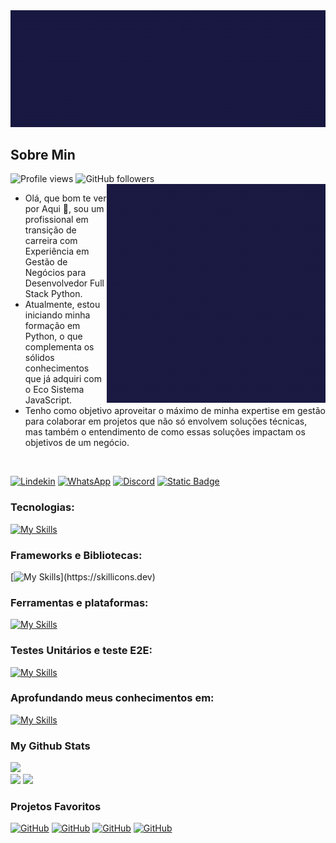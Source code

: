 
  
<div align="center">
<img src="https://github.com/emmanuelmarcosdeoliveira/servidor-estatico/blob/main/github/emmanuelOliveira.gif" /><br>
</div>

## Sobre Min 

 
  <div align="left">
<img src="https://komarev.com/ghpvc/?username=emmanuelmarcosdeoliveira&color=yellow" alt="Profile views" />
<img alt="GitHub followers" src="https://img.shields.io/github/followers/emmanuelmarcosdeoliveira">
  </div>



<img align="right" width="350" src="https://github.com/emmanuelmarcosdeoliveira/servidor-estatico/blob/main/github/box.gif" />  


<div>
  <ul>
<li>	Olá,  que bom te ver por Aqui 🖖, sou um profissional em transição de carreira com Experiência em Gestão de Negócios para Desenvolvedor Full Stack Python.</li>
<li>Atualmente, estou iniciando minha formação em Python, o que complementa os sólidos conhecimentos que já adquiri com o Eco Sistema JavaScript.</li>	
<li>Tenho como objetivo aproveitar o máximo de minha expertise em gestão para colaborar em projetos que não só envolvem soluções técnicas, mas também o entendimento de como essas soluções impactam os objetivos de um negócio.</li>

</ul>
  </div>                 

<br>

[![Lindekin](https://img.shields.io/badge/--path?style=social&logo=Linkedin&logoColor=%230664C1&logoSize=auto&label=Linkedin&labelColor=%23fff&cacheSeconds=https%3A%2F%2Fwww.linkedin.com%2Fin%2Femmanuel-marcos-oliveira%2F)](https://www.linkedin.com/in/emmanuel-marcos-oliveira/)
[![WhatsApp](https://img.shields.io/badge/--path?style=social&logo=WhatsApp&logoColor=%231F3833&logoSize=auto&label=WhatsApp&color=%23fff&cacheSeconds=https%3A%2F%2Fwa.me%2F5511968336094
)](https://wa.me/5511968336094)
[![Discord](https://img.shields.io/badge/--path?style=social&logo=discord&logoSize=auto&label=Discord&color=%23fff&cacheSeconds=https%3A%2F%2Fdiscord.com%2Finvite%2FjabEup5kEr
)](https://discord.com/invite/jabEup5kEr)
<a href="mailto:emmanuelmarcosdeoliveira@gmail.com"><img alt="Static Badge" src="https://img.shields.io/badge/--path?style=social&logo=Gmail&logoSize=auto&label=Gmail&cacheSeconds=--query&link=mailto%3Adev-oliveira%40outlook.com.br%22"> </a>

</div>   
   
### Tecnologias:
   [![My Skills](https://skillicons.dev/icons?i=html,css,js,typescript,sass,less,bootstrap,gulp,git,github)](https://skillicons.dev)
       
### Frameworks e Bibliotecas:             
   [![My Skills](https://skillicons.dev/icons?i=vue,react,styledcomponents,tailwind,redux,vite,)](https://skillicons.dev)

### Ferramentas e plataformas:
   [![My Skills](https://skillicons.dev/icons?i=vscode,linux,bash,pnpm,yarn,npm,vim,vercel,figma)](https://skillicons.dev)

### Testes Unitários e teste E2E:
[![My Skills](https://skillicons.dev/icons?i=jest,cypress)](https://skillicons.dev)

### Aprofundando meus conhecimentos em:
   [![My Skills](https://skillicons.dev/icons?i=next,tailwind,nodejs,nest,prisma,postgres,mongodb,mysql,python)](https://skillicons.dev)


### My Github Stats
    
<img width='360' src="https://github-readme-stats.vercel.app/api/top-langs/?username=emmanuelmarcosdeoliveira&theme=react&show_icons=true&hide_border=true&layout=compact" />  

<div>
<img height='160' src="https://github-readme-stats.vercel.app/api?username=emmanuelmarcosdeoliveira&theme=react&show_icons=true&hide_border=true&count_private=true" />
<img height='160'  src="https://github-readme-streak-stats.herokuapp.com/?user=emmanuelmarcosdeoliveira&theme=react&hide_border=true" /> 
</div>


### Projetos Favoritos

<!--<table aling="center">
<tr>
<tr align="center">
<th  colspan="2">Meus Projetos Favoritos</th>
</tr>
<td>
<div>
<a href="https://github.com/emmanuelmarcosdeoliveira/bikcraft"><img   alt="GitHub" src="https://github-readme-stats.vercel.app/api/pin/?username=emmanuelmarcosdeoliveira&show_icons=true&theme=react&repo=bikcraft"/></a>
</div>
<div>
<a href="https://github.com/emmanuelmarcosdeoliveira/portfolio-github"><img   alt="GitHub" src="https://github-readme-stats.vercel.app/api/pin/?username=emmanuelmarcosdeoliveira&show_icons=true&theme=react&repo=portfolio-github"/></a>
</div>
</td>
<td>
<div>
<a href="https://github.com/emmanuelmarcosdeoliveira/animais-fantasticos"><img   alt="GitHub" src="https://github-readme-stats.vercel.app/api/pin/?username=emmanuelmarcosdeoliveira&show_icons=true&theme=react&repo=animais-fantasticos"/></a>
</div>
<div>
<a href="https://github.com/emmanuelmarcosdeoliveira/to-do_vue_ebac"><img   alt="GitHub" src="https://github-readme-stats.vercel.app/api/pin/?username=emmanuelmarcosdeoliveira&show_icons=true&theme=react&repo=to-do_vue_ebac"/></a>
</div>
</td>
</tr>
<table>
-->
<a href="https://github.com/emmanuelmarcosdeoliveira/bikcraft-ofs"><img   alt="GitHub" src="https://github-readme-stats.vercel.app/api/pin/?username=emmanuelmarcosdeoliveira&show_icons=true&theme=react&repo=bikcraft-ofs"/></a>
<a href="https://github.com/emmanuelmarcosdeoliveira/contact-list-ofs"><img   alt="GitHub" src="https://github-readme-stats.vercel.app/api/pin/?username=emmanuelmarcosdeoliveira&show_icons=true&theme=react&repo=contact-list-ofs"/></a>
<a href="https://github.com/emmanuelmarcosdeoliveira/dogs-ofs"><img   alt="GitHub" src="https://github-readme-stats.vercel.app/api/pin/?username=emmanuelmarcosdeoliveira&show_icons=true&theme=react&repo=dogs-ofs"/></a>
<a href="https://github.com/emmanuelmarcosdeoliveira/eplay-ofs"><img   alt="GitHub" src="https://github-readme-stats.vercel.app/api/pin/?username=emmanuelmarcosdeoliveira&show_icons=true&theme=react&repo=eplay-ofs"/></a>
